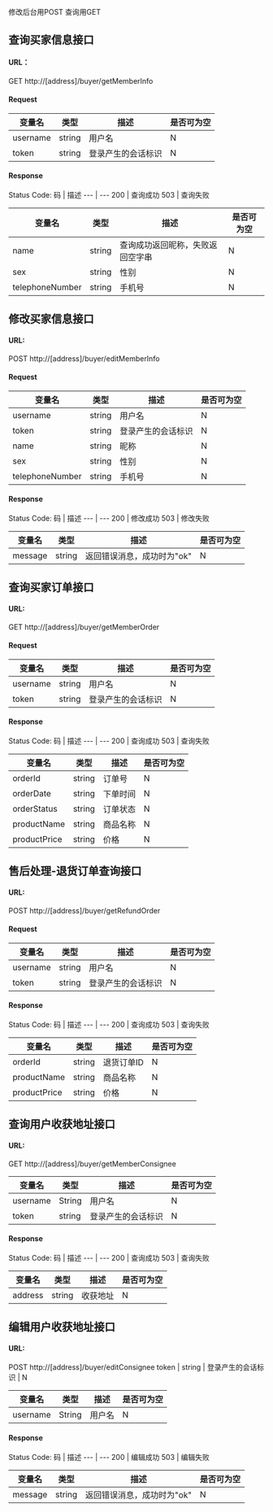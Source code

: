 修改后台用POST
查询用GET

## 查询买家信息接口

#### URL：
GET http://[address]/buyer/getMemberInfo

#### Request
变量名 | 类型 | 描述 | 是否可为空
---|---|---|---
username | string | 用户名 | N
token | string | 登录产生的会话标识 | N

#### Response
Status Code:
码 | 描述
--- | ---
200 | 查询成功
503 | 查询失败 


变量名 | 类型 | 描述 | 是否可为空
---|---|---|---
name | string | 查询成功返回昵称，失败返回空字串 | N
sex | string | 性别 | N
telephoneNumber | string | 手机号 | N





## 修改买家信息接口

#### URL:
POST http://[address]/buyer/editMemberInfo

#### Request
变量名 | 类型 | 描述 | 是否可为空
---|---|---|---
username | string | 用户名 | N
token | string | 登录产生的会话标识 | N
name | string | 昵称 | N
sex | string | 性别 | N
telephoneNumber | string | 手机号 | N

#### Response
Status Code:
码 | 描述
--- | ---
200 | 修改成功
503 | 修改失败 

变量名 | 类型 | 描述 | 是否可为空
---|---|---|---
message | string | 返回错误消息，成功时为"ok" | N

## 查询买家订单接口

#### URL:
GET http://[address]/buyer/getMemberOrder

#### Request
变量名 | 类型 | 描述 | 是否可为空
---|---|---|---
username | string | 用户名 | N
token | string | 登录产生的会话标识 | N

#### Response
Status Code:
码 | 描述
--- | ---
200 | 查询成功
503 | 查询失败

变量名 | 类型 | 描述 | 是否可为空
---|---|---|---
orderId | string | 订单号 | N
orderDate | string | 下单时间 | N
orderStatus | string | 订单状态 | N
productName | string | 商品名称 | N
productPrice | string | 价格 | N


## 售后处理-退货订单查询接口

#### URL:
POST http://[address]/buyer/getRefundOrder

#### Request
变量名 | 类型 | 描述 | 是否可为空
---|---|---|---
username | string | 用户名 | N
token | string | 登录产生的会话标识 | N

#### Response
Status Code:
码 | 描述
--- | ---
200 | 查询成功
503 | 查询失败

变量名 | 类型 | 描述 | 是否可为空
---|---|---|---
orderId | string | 退货订单ID | N
productName | string | 商品名称 | N
productPrice | string | 价格 | N


## 查询用户收获地址接口

#### URL:
GET http://[address]/buyer/getMemberConsignee

变量名 | 类型 | 描述 | 是否可为空
---|---|---|---
username | String | 用户名 | N
token | string | 登录产生的会话标识 | N

#### Response
Status Code:
码 | 描述
--- | ---
200 | 查询成功
503 | 查询失败

变量名 | 类型 | 描述 | 是否可为空
---|---|---|---
address | string | 收获地址 | N

## 编辑用户收获地址接口

#### URL:
POST http://[address]/buyer/editConsignee
token | string | 登录产生的会话标识 | N

变量名 | 类型 | 描述 | 是否可为空
---|---|---|---
username | String | 用户名 | N

#### Response
Status Code:
码 | 描述
--- | ---
200 | 编辑成功
503 | 编辑失败

变量名 | 类型 | 描述 | 是否可为空
---|---|---|---
message | string | 返回错误消息，成功时为"ok" | N
